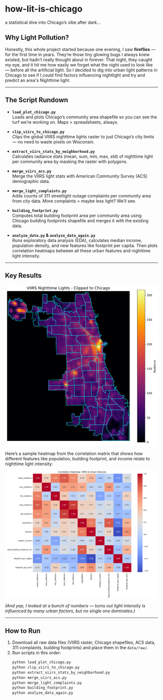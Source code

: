 # how-lit-is-chicago
a statistical dive into Chicago’s vibe after dark...

## Why Light Pollution?

Honestly, this whole project started because one evening, I saw **fireflies** — for the first time in years.
They’re those tiny glowing bugs I always knew existed, but hadn’t really thought about in forever. That night, they caught my eye, and it hit me how easily we forget what the night used to look like — before all the artificial light. So I decided to dig into urban light patterns in Chicago to see if I could find factors influencing nightlight and try and predict an area's Nighttime light.

---

## The Script Rundown

- **`load_plot_chicago.py`**  
  Loads and plots Chicago’s community area shapefile so you can see the turf we’re working on. Maps > spreadsheets, always.

- **`clip_viirs_to_chicago.py`**  
  Clips the global VIIRS nighttime lights raster to just Chicago’s city limits — no need to waste pixels on Wisconsin.

- **`extract_viirs_stats_by_neighborhood.py`**  
  Calculates radiance stats (mean, sum, min, max, std) of nighttime light per community area by masking the raster with polygons.

- **`merge_viirs_acs.py`**  
  Merge the VIIRS light stats with American Community Survey (ACS) demographic data.

- **`merge_light_complaints.py`**  
  Adds counts of 311 streetlight outage complaints per community area from city data. More complaints = maybe less light? We’ll see.

- **`building_footprint.py`**  
  Computes total building footprint area per community area using Chicago building footprints shapefile and merges it with the existing data.

- **`analyze_data.py` & `analyze_data_again.py`**  
  Runs exploratory data analysis (EDA), calculates median income, population density, and new features like footprint per capita. Then plots correlation heatmaps between all these urban features and nighttime light intensity.

---

## Key Results

![VIIRS Nighttime Lights - Chicago](figures/viirs_chicago_overlay.png)

Here’s a sample heatmap from the correlation matrix that shows how different features like population, building footprint, and income relate to nighttime light intensity:

![Correlation Heatmap: VIIRS & Urban Features](figures/correlation_matrix_with_buildings.png)

*(And yep, I looked at a bunch of numbers — turns out light intensity is influenced by many urban factors, but no single one dominates.)*

---

## How to Run

1. Download all raw data files (VIIRS raster, Chicago shapefiles, ACS data, 311 complaints, building footprints) and place them in the `data/raw/`.
2. Run scripts in this order:  
   ```bash
   python load_plot_chicago.py
   python clip_viirs_to_chicago.py
   python extract_viirs_stats_by_neighborhood.py
   python merge_viirs_acs.py
   python merge_light_complaints.py
   python building_footprint.py
   python analyze_data_again.py
